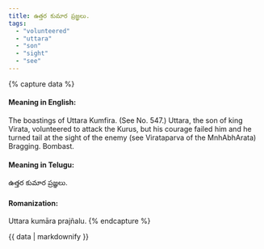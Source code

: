 ```yaml
---
title: ఉత్తర కుమార ప్రజ్ఞలు.
tags:
  - "volunteered"
  - "uttara"
  - "son"
  - "sight"
  - "see"
---
```


{% capture data %}
#### Meaning in English:
The boastings of Uttara Kumfira.
(See No. 547.)
Uttara, the son of king Virata, volunteered to attack the Kurus, but his courage failed him and he turned tail at the sight of the enemy (see Virataparva of the MnhAbhArata)
Bragging. Bombast.

#### Meaning in Telugu:
ఉత్తర కుమార ప్రజ్ఞలు.

#### Romanization:
Uttara kumāra prajñalu.
{% endcapture %}

{{ data | markdownify }}

